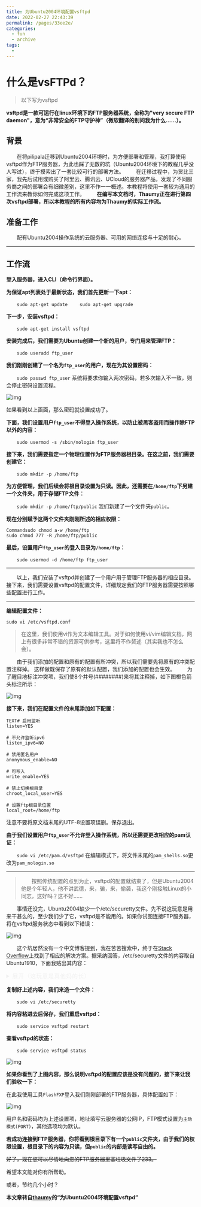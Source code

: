 ```yaml
---
title: 为Ubuntu2004环境配置vsftpd
date: 2022-02-27 22:43:39
permalink: /pages/33ee2e/
categories:
  - fun
  - archive
tags:
  - 
---
```

# 什么是vsFTPd？

> 以下写为vsftpd

**vsftpd是一款可运行在linux环境下的FTP服务器系统，全称为"very secure FTP daemon"，意为“非常安全的FTP守护神”（微软翻译的别问我为什么......）。**

## 背景

  在将pilipala迁移到Ubuntu2004环境时，为方便部署和管理，我打算使用vsftpd作为FTP服务器，为此也踩了无数的坑（Ubuntu2004环境下的教程几乎没人写过），终于摸索出了一套比较可行的部署方法。
  在迁移过程中，为货比三家，我先后试用或购买了阿里云、腾讯云、UCloud的服务器产品，发现了不同服务商之间的部署会有细微差别，这里不作一一概述。本教程将使用一套较为通用的工作流来教你如何完成这项工作。
  **在编写本文档时，Thaumy正在进行第四次vsftpd部署，所以本教程的所有内容均为Thaumy的实际工作流。**

## 准备工作

  配有Ubuntu2004操作系统的云服务器、可用的网络连接与十足的耐心。

------

## 工作流

**登入服务器，进入CLI（命令行界面）。**

**为保证apt列表处于最新状态，我们首先更新一下apt：**

  `sudo apt-get update`
  `sudo apt-get upgrade`

**下一步，安装vsftpd：**

  `sudo apt-get install vsftpd`

**安装完成后，我们需要为Ubuntu创建一个新的用户，专门用来管理FTP：**

  `sudo useradd ftp_user`

**我们刚刚创建了一个名为`ftp_user`的用户，现在为其设置密码：**

  `sudo passwd ftp_user`
系统将要求你输入两次密码，若多次输入不一致，则会停止密码设置流程。

![img](https://cdn.thaumy.cn/md-img/如何在Ubuntu2004环境下配置vsftpd/set_pwd.png)

如果看到以上画面，那么密码就设置成功了。

**下面，我们设置用户`ftp_user`不得登入操作系统，以防止被黑客盗用而操作除FTP以外的内容：**

  `sudo usermod -s /sbin/nologin ftp_user`

**接下来，我们需要指定一个物理位置作为FTP服务器根目录。在这之前，我们需要创建它：**

  `sudo mkdir -p /home/ftp`

**为方便管理，我们后续会将根目录设置为只读。因此，还需要在`/home/ftp`下另建一个文件夹，用于存储FTP文件：**

  `sudo mkdir -p /home/ftp/public`
我们新建了一个文件夹`public`。

**现在分别赋予这两个文件夹刚刚所述的相应权限：**

```
Commandsudo chmod a-w /home/ftp
sudo chmod 777 -R /home/ftp/public
```

**最后，设置用户`ftp_user`的登入目录为`/home/ftp`：**

  `sudo usermod -d /home/ftp ftp_user`

------

  以上，我们安装了vsftpd并创建了一个用户用于管理FTP服务器的相应目录。接下来，我们需要设置vsftpd的配置文件，详细规定我们的FTP服务器需要按照哪些配置进行工作。

------

**编辑配置文件：**

```
sudo vi /etc/vsftpd.conf
```

> 在这里，我们使用vi作为文本编辑工具。对于如何使用vi/vim编辑文档，网上有很多非常不错的资源可供参考，这里将不作赘述（其实我也不怎么会）。

  由于我们添加的配置和原有的配置有所冲突，所以我们需要先将原有的冲突配置注释掉。 这样做既保存了原有的默认配置，我们添加的配置也会生效。
  为了醒目地标注冲突项，我们使8个井号(########)来将其注释掉，如下图橙色箭头标注所示：

![img](https://cdn.thaumy.cn/md-img/如何在Ubuntu2004环境下配置vsftpd/config_1.png)

**接下来，我们在配置文件的末尾添加如下配置：**

```
TEXT# 启用监听
listen=YES

# 不允许监听ipv6
listen_ipv6=NO

# 禁用匿名用户
anonymous_enable=NO

# 可写入
write_enable=YES

# 禁止切换根目录
chroot_local_user=YES

# 设置ftp根目录位置
local_root=/home/ftp
```

注意不要将原文档末尾的UTF-8设置项误删。保存退出。

**由于我们设置用户`ftp_user`不允许登入操作系统，所以还需要更改相应的pam认证：**

  `sudo vi /etc/pam.d/vsftpd`
在编辑模式下，将文件末尾的`pam_shells.so`更改为`pam_nologin.so`

------

>   按照传统配置的点到为止，vsftpd的配置就结束了，但是Ubuntu2004他是个年轻人，他不讲武德，来，骗，来，偷袭，我这个刚接触Linux的小同志，这好吗？这不好......

  事情还没完，Ubuntu2004缺少一个/etc/securetty文件。先不说这玩意是用来干甚么的，至少我们少了它，vsftpd是不能用的。如果你试图连接FTP服务器，将在vsftpd服务状态中看到以下错误：

![img](https://cdn.thaumy.cn/md-img/如何在Ubuntu2004环境下配置vsftpd/no_secur.png)

  这个坑居然没有一个中文博客提到，我在苦苦搜索中，终于在[Stack Overflow](https://askubuntu.com/questions/1239503/ubuntu-20-04-and-20-10-etc-securetty-no-such-file-or-directory)上找到了相应的解决方案。据采纳回答，/etc/securetty文件的内容取自Ubuntu1910，下面我贴出其内容：

<details style="background-repeat: no-repeat; box-sizing: border-box; padding: 0px; margin: 0px 0px 16px; display: block; color: rgb(240, 240, 240); font-family: -apple-system, BlinkMacSystemFont, &quot;Segoe UI&quot;, Helvetica, Arial, sans-serif, &quot;Apple Color Emoji&quot;, &quot;Segoe UI Emoji&quot;; font-size: 15px; font-style: normal; font-variant-ligatures: normal; font-variant-caps: normal; font-weight: 300; letter-spacing: 1px; orphans: 2; text-align: start; text-indent: 0px; text-transform: none; white-space: normal; widows: 2; word-spacing: 0px; -webkit-text-stroke-width: 0px; text-decoration-thickness: initial; text-decoration-style: initial; text-decoration-color: initial;"><summary style="background-repeat: no-repeat; box-sizing: border-box; padding: 0px; margin: 0px; display: list-item; cursor: pointer;">展开（这玩意是真他妈的长）</summary><pre style="background-repeat: no-repeat; box-sizing: border-box; padding: 6px 10px 10px; margin: 6px 0px; font-family: &quot;Source Sans Pro&quot;, monospace; font-size: 12.75px; overflow-wrap: normal; background-color: rgb(16, 16, 16); font-weight: 600; text-align: right; white-space: pre-wrap; color: rgb(200, 200, 200); border-radius: 4px; box-shadow: rgba(0, 0, 0, 0.4) 0px 0px 3px 0.2px; overflow: auto; line-height: 1.45;"><code class="hljs coffeescript" style="background: 0px 0px; box-sizing: border-box; padding: 0px; margin: 0px; font-family: &quot;Roboto Mono&quot;, monospace; display: block; overflow: visible; color: unset; font-size: 1em; border-radius: 4px; word-break: normal; white-space: pre; border: 0px; text-align: left; font-weight: 400; letter-spacing: 0px; line-height: inherit; overflow-wrap: normal; height: 200px;"><span class="hljs-comment" style="background-repeat: no-repeat; box-sizing: border-box; padding: 0px; margin: 0px; color: rgb(87, 166, 74); font-style: italic;"></span><span class="hljs-comment" style="background-repeat: no-repeat; box-sizing: border-box; padding: 0px; margin: 0px; color: rgb(87, 166, 74); font-style: italic;"></span><span class="hljs-built_in" style="background-repeat: no-repeat; box-sizing: border-box; padding: 0px; margin: 0px; color: rgb(78, 201, 176);"></span><span class="hljs-comment" style="background-repeat: no-repeat; box-sizing: border-box; padding: 0px; margin: 0px; color: rgb(87, 166, 74); font-style: italic;"></span><span class="hljs-number" style="background-repeat: no-repeat; box-sizing: border-box; padding: 0px; margin: 0px; color: rgb(184, 215, 163);"></span><span class="hljs-number" style="background-repeat: no-repeat; box-sizing: border-box; padding: 0px; margin: 0px; color: rgb(184, 215, 163);"></span><span class="hljs-number" style="background-repeat: no-repeat; box-sizing: border-box; padding: 0px; margin: 0px; color: rgb(184, 215, 163);"></span><span class="hljs-number" style="background-repeat: no-repeat; box-sizing: border-box; padding: 0px; margin: 0px; color: rgb(184, 215, 163);"></span><span class="hljs-number" style="background-repeat: no-repeat; box-sizing: border-box; padding: 0px; margin: 0px; color: rgb(184, 215, 163);"></span><span class="hljs-number" style="background-repeat: no-repeat; box-sizing: border-box; padding: 0px; margin: 0px; color: rgb(184, 215, 163);"></span><span class="hljs-number" style="background-repeat: no-repeat; box-sizing: border-box; padding: 0px; margin: 0px; color: rgb(184, 215, 163);"></span><span class="hljs-number" style="background-repeat: no-repeat; box-sizing: border-box; padding: 0px; margin: 0px; color: rgb(184, 215, 163);"></span><span class="hljs-number" style="background-repeat: no-repeat; box-sizing: border-box; padding: 0px; margin: 0px; color: rgb(184, 215, 163);"></span><span class="hljs-number" style="background-repeat: no-repeat; box-sizing: border-box; padding: 0px; margin: 0px; color: rgb(184, 215, 163);"></span><span class="hljs-number" style="background-repeat: no-repeat; box-sizing: border-box; padding: 0px; margin: 0px; color: rgb(184, 215, 163);"></span><span class="hljs-number" style="background-repeat: no-repeat; box-sizing: border-box; padding: 0px; margin: 0px; color: rgb(184, 215, 163);"></span><span class="hljs-comment" style="background-repeat: no-repeat; box-sizing: border-box; padding: 0px; margin: 0px; color: rgb(87, 166, 74); font-style: italic;"></span><span class="hljs-comment" style="background-repeat: no-repeat; box-sizing: border-box; padding: 0px; margin: 0px; color: rgb(87, 166, 74); font-style: italic;"></span><span class="hljs-comment" style="background-repeat: no-repeat; box-sizing: border-box; padding: 0px; margin: 0px; color: rgb(87, 166, 74); font-style: italic;"></span><span class="hljs-comment" style="background-repeat: no-repeat; box-sizing: border-box; padding: 0px; margin: 0px; color: rgb(87, 166, 74); font-style: italic;"></span><span class="hljs-comment" style="background-repeat: no-repeat; box-sizing: border-box; padding: 0px; margin: 0px; color: rgb(87, 166, 74); font-style: italic;"></span><span class="hljs-comment" style="background-repeat: no-repeat; box-sizing: border-box; padding: 0px; margin: 0px; color: rgb(87, 166, 74); font-style: italic;"></span><span class="hljs-comment" style="background-repeat: no-repeat; box-sizing: border-box; padding: 0px; margin: 0px; color: rgb(87, 166, 74); font-style: italic;"></span><span class="hljs-comment" style="background-repeat: no-repeat; box-sizing: border-box; padding: 0px; margin: 0px; color: rgb(87, 166, 74); font-style: italic;"></span><span class="hljs-comment" style="background-repeat: no-repeat; box-sizing: border-box; padding: 0px; margin: 0px; color: rgb(87, 166, 74); font-style: italic;"></span><span class="hljs-comment" style="background-repeat: no-repeat; box-sizing: border-box; padding: 0px; margin: 0px; color: rgb(87, 166, 74); font-style: italic;"></span><span class="hljs-comment" style="background-repeat: no-repeat; box-sizing: border-box; padding: 0px; margin: 0px; color: rgb(87, 166, 74); font-style: italic;"></span><span class="hljs-comment" style="background-repeat: no-repeat; box-sizing: border-box; padding: 0px; margin: 0px; color: rgb(87, 166, 74); font-style: italic;"></span><span class="hljs-comment" style="background-repeat: no-repeat; box-sizing: border-box; padding: 0px; margin: 0px; color: rgb(87, 166, 74); font-style: italic;"></span><span class="hljs-comment" style="background-repeat: no-repeat; box-sizing: border-box; padding: 0px; margin: 0px; color: rgb(87, 166, 74); font-style: italic;"></span><span class="hljs-comment" style="background-repeat: no-repeat; box-sizing: border-box; padding: 0px; margin: 0px; color: rgb(87, 166, 74); font-style: italic;"></span><span class="hljs-comment" style="background-repeat: no-repeat; box-sizing: border-box; padding: 0px; margin: 0px; color: rgb(87, 166, 74); font-style: italic;"></span><span class="hljs-comment" style="background-repeat: no-repeat; box-sizing: border-box; padding: 0px; margin: 0px; color: rgb(87, 166, 74); font-style: italic;"></span><span class="hljs-comment" style="background-repeat: no-repeat; box-sizing: border-box; padding: 0px; margin: 0px; color: rgb(87, 166, 74); font-style: italic;"></span><span class="hljs-comment" style="background-repeat: no-repeat; box-sizing: border-box; padding: 0px; margin: 0px; color: rgb(87, 166, 74); font-style: italic;"></span><span class="hljs-comment" style="background-repeat: no-repeat; box-sizing: border-box; padding: 0px; margin: 0px; color: rgb(87, 166, 74); font-style: italic;"></span><span class="hljs-comment" style="background-repeat: no-repeat; box-sizing: border-box; padding: 0px; margin: 0px; color: rgb(87, 166, 74); font-style: italic;"></span><span class="hljs-comment" style="background-repeat: no-repeat; box-sizing: border-box; padding: 0px; margin: 0px; color: rgb(87, 166, 74); font-style: italic;"></span><span class="hljs-comment" style="background-repeat: no-repeat; box-sizing: border-box; padding: 0px; margin: 0px; color: rgb(87, 166, 74); font-style: italic;"></span><span class="hljs-comment" style="background-repeat: no-repeat; box-sizing: border-box; padding: 0px; margin: 0px; color: rgb(87, 166, 74); font-style: italic;"></span><span class="hljs-comment" style="background-repeat: no-repeat; box-sizing: border-box; padding: 0px; margin: 0px; color: rgb(87, 166, 74); font-style: italic;"></span><span class="hljs-comment" style="background-repeat: no-repeat; box-sizing: border-box; padding: 0px; margin: 0px; color: rgb(87, 166, 74); font-style: italic;"></span><span class="hljs-comment" style="background-repeat: no-repeat; box-sizing: border-box; padding: 0px; margin: 0px; color: rgb(87, 166, 74); font-style: italic;"></span><span class="hljs-comment" style="background-repeat: no-repeat; box-sizing: border-box; padding: 0px; margin: 0px; color: rgb(87, 166, 74); font-style: italic;"></span><span class="hljs-comment" style="background-repeat: no-repeat; box-sizing: border-box; padding: 0px; margin: 0px; color: rgb(87, 166, 74); font-style: italic;"></span><span class="hljs-comment" style="background-repeat: no-repeat; box-sizing: border-box; padding: 0px; margin: 0px; color: rgb(87, 166, 74); font-style: italic;"></span><span class="hljs-comment" style="background-repeat: no-repeat; box-sizing: border-box; padding: 0px; margin: 0px; color: rgb(87, 166, 74); font-style: italic;"></span><span class="hljs-comment" style="background-repeat: no-repeat; box-sizing: border-box; padding: 0px; margin: 0px; color: rgb(87, 166, 74); font-style: italic;"></span><span class="hljs-comment" style="background-repeat: no-repeat; box-sizing: border-box; padding: 0px; margin: 0px; color: rgb(87, 166, 74); font-style: italic;"></span><span class="hljs-comment" style="background-repeat: no-repeat; box-sizing: border-box; padding: 0px; margin: 0px; color: rgb(87, 166, 74); font-style: italic;"></span><span class="hljs-comment" style="background-repeat: no-repeat; box-sizing: border-box; padding: 0px; margin: 0px; color: rgb(87, 166, 74); font-style: italic;"></span><span class="hljs-comment" style="background-repeat: no-repeat; box-sizing: border-box; padding: 0px; margin: 0px; color: rgb(87, 166, 74); font-style: italic;"></span><span class="hljs-comment" style="background-repeat: no-repeat; box-sizing: border-box; padding: 0px; margin: 0px; color: rgb(87, 166, 74); font-style: italic;"></span><span class="hljs-comment" style="background-repeat: no-repeat; box-sizing: border-box; padding: 0px; margin: 0px; color: rgb(87, 166, 74); font-style: italic;"></span><span class="hljs-comment" style="background-repeat: no-repeat; box-sizing: border-box; padding: 0px; margin: 0px; color: rgb(87, 166, 74); font-style: italic;"></span><span class="hljs-comment" style="background-repeat: no-repeat; box-sizing: border-box; padding: 0px; margin: 0px; color: rgb(87, 166, 74); font-style: italic;"></span><span class="hljs-comment" style="background-repeat: no-repeat; box-sizing: border-box; padding: 0px; margin: 0px; color: rgb(87, 166, 74); font-style: italic;"></span><span class="hljs-comment" style="background-repeat: no-repeat; box-sizing: border-box; padding: 0px; margin: 0px; color: rgb(87, 166, 74); font-style: italic;"></span><span class="hljs-comment" style="background-repeat: no-repeat; box-sizing: border-box; padding: 0px; margin: 0px; color: rgb(87, 166, 74); font-style: italic;"></span><span class="hljs-comment" style="background-repeat: no-repeat; box-sizing: border-box; padding: 0px; margin: 0px; color: rgb(87, 166, 74); font-style: italic;"></span><span class="hljs-comment" style="background-repeat: no-repeat; box-sizing: border-box; padding: 0px; margin: 0px; color: rgb(87, 166, 74); font-style: italic;"></span><span class="hljs-comment" style="background-repeat: no-repeat; box-sizing: border-box; padding: 0px; margin: 0px; color: rgb(87, 166, 74); font-style: italic;"></span><span class="hljs-comment" style="background-repeat: no-repeat; box-sizing: border-box; padding: 0px; margin: 0px; color: rgb(87, 166, 74); font-style: italic;"></span><span class="hljs-comment" style="background-repeat: no-repeat; box-sizing: border-box; padding: 0px; margin: 0px; color: rgb(87, 166, 74); font-style: italic;"></span><span class="hljs-comment" style="background-repeat: no-repeat; box-sizing: border-box; padding: 0px; margin: 0px; color: rgb(87, 166, 74); font-style: italic;"></span><span class="hljs-comment" style="background-repeat: no-repeat; box-sizing: border-box; padding: 0px; margin: 0px; color: rgb(87, 166, 74); font-style: italic;"></span><span class="hljs-comment" style="background-repeat: no-repeat; box-sizing: border-box; padding: 0px; margin: 0px; color: rgb(87, 166, 74); font-style: italic;"></span><span class="hljs-comment" style="background-repeat: no-repeat; box-sizing: border-box; padding: 0px; margin: 0px; color: rgb(87, 166, 74); font-style: italic;"></span><span class="hljs-comment" style="background-repeat: no-repeat; box-sizing: border-box; padding: 0px; margin: 0px; color: rgb(87, 166, 74); font-style: italic;"></span><span class="hljs-comment" style="background-repeat: no-repeat; box-sizing: border-box; padding: 0px; margin: 0px; color: rgb(87, 166, 74); font-style: italic;"></span><span class="hljs-comment" style="background-repeat: no-repeat; box-sizing: border-box; padding: 0px; margin: 0px; color: rgb(87, 166, 74); font-style: italic;"></span><span class="hljs-comment" style="background-repeat: no-repeat; box-sizing: border-box; padding: 0px; margin: 0px; color: rgb(87, 166, 74); font-style: italic;"></span><span class="hljs-comment" style="background-repeat: no-repeat; box-sizing: border-box; padding: 0px; margin: 0px; color: rgb(87, 166, 74); font-style: italic;"></span><span class="hljs-comment" style="background-repeat: no-repeat; box-sizing: border-box; padding: 0px; margin: 0px; color: rgb(87, 166, 74); font-style: italic;"></span><span class="hljs-comment" style="background-repeat: no-repeat; box-sizing: border-box; padding: 0px; margin: 0px; color: rgb(87, 166, 74); font-style: italic;"></span><span class="hljs-comment" style="background-repeat: no-repeat; box-sizing: border-box; padding: 0px; margin: 0px; color: rgb(87, 166, 74); font-style: italic;"></span><span class="hljs-comment" style="background-repeat: no-repeat; box-sizing: border-box; padding: 0px; margin: 0px; color: rgb(87, 166, 74); font-style: italic;"></span><span class="hljs-comment" style="background-repeat: no-repeat; box-sizing: border-box; padding: 0px; margin: 0px; color: rgb(87, 166, 74); font-style: italic;"></span><span class="hljs-comment" style="background-repeat: no-repeat; box-sizing: border-box; padding: 0px; margin: 0px; color: rgb(87, 166, 74); font-style: italic;"></span><span class="hljs-comment" style="background-repeat: no-repeat; box-sizing: border-box; padding: 0px; margin: 0px; color: rgb(87, 166, 74); font-style: italic;"></span><span class="hljs-comment" style="background-repeat: no-repeat; box-sizing: border-box; padding: 0px; margin: 0px; color: rgb(87, 166, 74); font-style: italic;"></span><span class="hljs-comment" style="background-repeat: no-repeat; box-sizing: border-box; padding: 0px; margin: 0px; color: rgb(87, 166, 74); font-style: italic;"></span><span class="hljs-comment" style="background-repeat: no-repeat; box-sizing: border-box; padding: 0px; margin: 0px; color: rgb(87, 166, 74); font-style: italic;"></span><span class="hljs-comment" style="background-repeat: no-repeat; box-sizing: border-box; padding: 0px; margin: 0px; color: rgb(87, 166, 74); font-style: italic;"></span><span class="hljs-comment" style="background-repeat: no-repeat; box-sizing: border-box; padding: 0px; margin: 0px; color: rgb(87, 166, 74); font-style: italic;"></span><span class="hljs-comment" style="background-repeat: no-repeat; box-sizing: border-box; padding: 0px; margin: 0px; color: rgb(87, 166, 74); font-style: italic;"></span><span class="hljs-comment" style="background-repeat: no-repeat; box-sizing: border-box; padding: 0px; margin: 0px; color: rgb(87, 166, 74); font-style: italic;"></span><span class="hljs-comment" style="background-repeat: no-repeat; box-sizing: border-box; padding: 0px; margin: 0px; color: rgb(87, 166, 74); font-style: italic;"></span><span class="hljs-comment" style="background-repeat: no-repeat; box-sizing: border-box; padding: 0px; margin: 0px; color: rgb(87, 166, 74); font-style: italic;"></span><span class="hljs-comment" style="background-repeat: no-repeat; box-sizing: border-box; padding: 0px; margin: 0px; color: rgb(87, 166, 74); font-style: italic;"></span><span class="hljs-comment" style="background-repeat: no-repeat; box-sizing: border-box; padding: 0px; margin: 0px; color: rgb(87, 166, 74); font-style: italic;"></span><span class="hljs-comment" style="background-repeat: no-repeat; box-sizing: border-box; padding: 0px; margin: 0px; color: rgb(87, 166, 74); font-style: italic;"></span><span class="hljs-comment" style="background-repeat: no-repeat; box-sizing: border-box; padding: 0px; margin: 0px; color: rgb(87, 166, 74); font-style: italic;"></span><span class="hljs-comment" style="background-repeat: no-repeat; box-sizing: border-box; padding: 0px; margin: 0px; color: rgb(87, 166, 74); font-style: italic;"></span><span class="hljs-comment" style="background-repeat: no-repeat; box-sizing: border-box; padding: 0px; margin: 0px; color: rgb(87, 166, 74); font-style: italic;"></span><span class="hljs-comment" style="background-repeat: no-repeat; box-sizing: border-box; padding: 0px; margin: 0px; color: rgb(87, 166, 74); font-style: italic;"></span><span class="hljs-number" style="background-repeat: no-repeat; box-sizing: border-box; padding: 0px; margin: 0px; color: rgb(184, 215, 163);"></span><span class="hljs-number" style="background-repeat: no-repeat; box-sizing: border-box; padding: 0px; margin: 0px; color: rgb(184, 215, 163);"></span><span class="hljs-comment" style="background-repeat: no-repeat; box-sizing: border-box; padding: 0px; margin: 0px; color: rgb(87, 166, 74); font-style: italic;"></span><span class="hljs-comment" style="background-repeat: no-repeat; box-sizing: border-box; padding: 0px; margin: 0px; color: rgb(87, 166, 74); font-style: italic;"></span><span class="hljs-comment" style="background-repeat: no-repeat; box-sizing: border-box; padding: 0px; margin: 0px; color: rgb(87, 166, 74); font-style: italic;"></span><span class="hljs-comment" style="background-repeat: no-repeat; box-sizing: border-box; padding: 0px; margin: 0px; color: rgb(87, 166, 74); font-style: italic;"></span><span class="hljs-comment" style="background-repeat: no-repeat; box-sizing: border-box; padding: 0px; margin: 0px; color: rgb(87, 166, 74); font-style: italic;"></span><span class="hljs-comment" style="background-repeat: no-repeat; box-sizing: border-box; padding: 0px; margin: 0px; color: rgb(87, 166, 74); font-style: italic;"></span><span class="hljs-comment" style="background-repeat: no-repeat; box-sizing: border-box; padding: 0px; margin: 0px; color: rgb(87, 166, 74); font-style: italic;"></span><span class="hljs-comment" style="background-repeat: no-repeat; box-sizing: border-box; padding: 0px; margin: 0px; color: rgb(87, 166, 74); font-style: italic;"></span><span class="hljs-comment" style="background-repeat: no-repeat; box-sizing: border-box; padding: 0px; margin: 0px; color: rgb(87, 166, 74); font-style: italic;"></span><span class="hljs-comment" style="background-repeat: no-repeat; box-sizing: border-box; padding: 0px; margin: 0px; color: rgb(87, 166, 74); font-style: italic;"></span><span class="hljs-comment" style="background-repeat: no-repeat; box-sizing: border-box; padding: 0px; margin: 0px; color: rgb(87, 166, 74); font-style: italic;"></span><span class="hljs-comment" style="background-repeat: no-repeat; box-sizing: border-box; padding: 0px; margin: 0px; color: rgb(87, 166, 74); font-style: italic;"></span><span class="hljs-comment" style="background-repeat: no-repeat; box-sizing: border-box; padding: 0px; margin: 0px; color: rgb(87, 166, 74); font-style: italic;"></span><span class="hljs-built_in" style="background-repeat: no-repeat; box-sizing: border-box; padding: 0px; margin: 0px; color: rgb(78, 201, 176);"></span><span class="hljs-comment" style="background-repeat: no-repeat; box-sizing: border-box; padding: 0px; margin: 0px; color: rgb(87, 166, 74); font-style: italic;"></span><span class="hljs-comment" style="background-repeat: no-repeat; box-sizing: border-box; padding: 0px; margin: 0px; color: rgb(87, 166, 74); font-style: italic;"></span><span class="hljs-comment" style="background-repeat: no-repeat; box-sizing: border-box; padding: 0px; margin: 0px; color: rgb(87, 166, 74); font-style: italic;"></span></code></pre></details>

**复制好上述内容，我们来造一个文件：**

  `sudo vi /etc/securetty`

**将内容粘进去后保存，我们重启vsftpd：**

  `sudo service vsftpd restart`

**查看vsftpd的状态：**

  `sudo service vsftpd status`

![img](https://cdn.thaumy.cn/md-img/如何在Ubuntu2004环境下配置vsftpd/success.png)

**如果你看到了上图内容，那么说明vsftpd的配置应该是没有问题的，接下来让我们验收一下：**

在此我使用工具`FlashFXP`登入我们刚刚部署的FTP服务器，具体配置如下：

![img](https://cdn.thaumy.cn/md-img/如何在Ubuntu2004环境下配置vsftpd/flashfxp.png)

用户名和密码均为上述设置项，地址填写云服务器的公网IP，FTP模式设置为`主动模式(PORT)`，其他选项均为默认。

**若成功连接到FTP服务器，你将看到根目录下有一个`public`文件夹，由于我们的权限设置，根目录下的内容为只读，但`public`的内部是读写自由的。**

~~好了，现在您可以尽情地向您的FTP服务器里塞垃圾文件了233。~~

希望本文能对你有所帮助。

或者，节约几个小时？



**本文章转自[thaumy](https://www.thaumy.cn/12439)的“为Ubuntu2004环境配置vsftpd”**